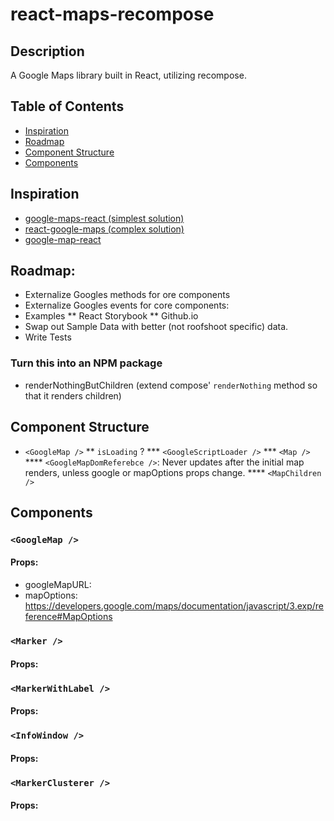 # react-maps-recompose

## Description
A Google Maps library built in React, utilizing recompose.

## Table of Contents
- [Inspiration](#inspiration)
- [Roadmap](#roadmap)
- [Component Structure](#component-structure)
- [Components](#components)

## Inspiration
* [google-maps-react (simplest solution)](https://github.com/fullstackreact/google-maps-react)
* [react-google-maps (complex solution)](https://github.com/tomchentw/react-google-maps)
* [google-map-react](https://github.com/istarkov/google-map-react)

## Roadmap:
* Externalize Googles methods for ore components
* Externalize Googles events for core components:
* Examples
** React Storybook
** Github.io
* Swap out Sample Data with better (not roofshoot specific) data.
* Write Tests

### Turn this into an NPM package
* renderNothingButChildren (extend compose' `renderNothing` method so that it renders children)


## Component Structure
* `<GoogleMap />`
** `isLoading` ?
*** `<GoogleScriptLoader />`
*** `<Map />`
**** `<GoogleMapDomReferebce />`: Never updates after the initial map renders, unless google or mapOptions props change.
**** `<MapChildren />`

## Components

### `<GoogleMap />`
#### Props:
* googleMapURL:
* mapOptions: https://developers.google.com/maps/documentation/javascript/3.exp/reference#MapOptions

### `<Marker />`
#### Props:

### `<MarkerWithLabel />`
#### Props:

### `<InfoWindow />`
#### Props:

### `<MarkerClusterer />`
#### Props:
